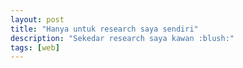 ```yaml
---
layout: post
title: "Hanya untuk research saya sendiri"
description: "Sekedar research saya kawan :blush:"
tags: [web]
---
```


<article id="story_editor">
<p id="table_markdown_show" style="display:none;"></p>
<div id="form-container" class="row" style="display:none;">
  <form class="col s12" id="diary_ku">
    <div class="row">
        <div class="input-field col s12">
        <span id="on_title_story">Diary</span>
          <div id="editor" name="editor"></div>
        </div>
    </div>
    <div class="row" id="on_content_button">
        <div class="input-field col s12">
        <button class="btn waves-effect darken" id="on_button_submit" type="submit" name="action">Publish</button>
        </div>
    </div>
  </form>
</div>

<!--Display Diary-->
<div class="row" id="display_diary">
<div class="col s12">
<div class="content_diary" id="display_content_diary">

</div>
</div>
</div>
</article>